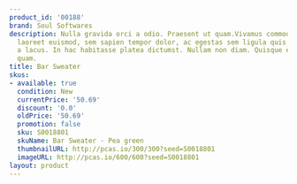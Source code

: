 ```yaml
---
product_id: '00188'
brand: Soul Softwares
description: Nulla gravida orci a odio. Praesent ut quam.Vivamus commodo, augue et
  laoreet euismod, sem sapien tempor dolor, ac egestas sem ligula quis lacus. Mauris
  a lacus. In hac habitasse platea dictumst. Nullam non diam. Quisque elit. Duis quis
  quam.
title: Bar Sweater
skus:
- available: true
  condition: New
  currentPrice: '50.69'
  discount: '0.0'
  oldPrice: '50.69'
  promotion: false
  sku: S0018801
  skuName: Bar Sweater - Pea green
  thumbnailURL: http://pcas.io/300/300?seed=S0018801
  imageURL: http://pcas.io/600/600?seed=S0018801
layout: product
---
```

